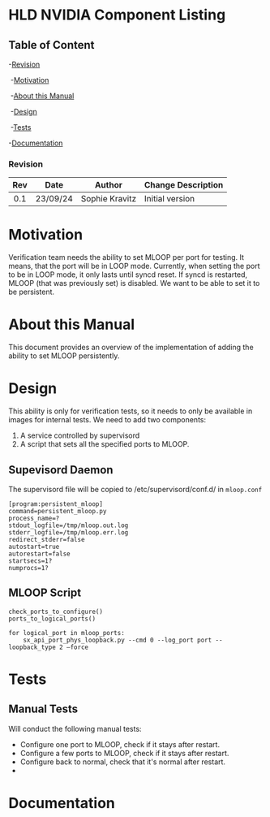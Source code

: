 # HLD NVIDIA Component Listing #



## Table of Content 

   -[Revision](#revision)

​	-[Motivation](#motivation)

​	-[About this Manual](#about-this-manual)

​	-[Design](#design)

​	-[Tests](#tests)
   
   -[Documentation](#documentation)


### Revision  

| Rev  |   Date   |    Author     |       Change Description                  |
| :--: | :------: | :-----------: | ------------------------------------------|
| 0.1  | 23/09/24 | Sophie Kravitz| Initial version                           |

# Motivation

Verification team needs the ability to set MLOOP per port for testing. It means, that the port will be in LOOP mode. Currently, when setting the port to be in LOOP mode, it only lasts until syncd reset. If syncd is restarted, MLOOP (that was previously set) is disabled. We want to be able to set it to be persistent.

# About this Manual

This document provides an overview of the implementation of adding the ability to set MLOOP persistently.

# Design

This ability is only for verification tests, so it needs to only be available in images for internal tests.
We need to add two components:
1. A service controlled by supervisord
2. A script that sets all the specified ports to MLOOP.

## Supevisord Daemon


The supervisord file will be copied to /etc/supervisord/conf.d/ in `mloop.conf`
```
[program:persistent_mloop]
command=persistent_mloop.py
process_name=?
stdout_logfile=/tmp/mloop.out.log
stderr_logfile=/tmp/mloop.err.log
redirect_stderr=false
autostart=true
autorestart=false
startsecs=1?
numprocs=1?
```

## MLOOP Script

```
check_ports_to_configure()
ports_to_logical_ports()

for logical_port in mloop_ports:
    sx_api_port_phys_loopback.py --cmd 0 --log_port port --loopback_type 2 –force
```


# Tests

## Manual Tests
Will conduct the following manual tests:
- Configure one port to MLOOP, check if it stays after restart.
- Configure a few ports to MLOOP, check if it stays after restart.
- Configure back to normal, check that it's normal after restart.
- 

# Documentation
